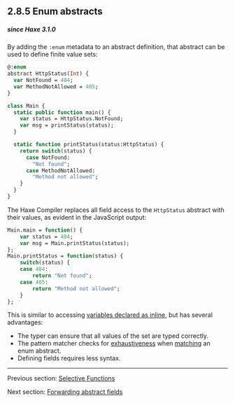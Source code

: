 ## 2.8.5 Enum abstracts

##### since Haxe 3.1.0

By adding the `:enum` metadata to an abstract definition, that abstract can be used to define finite value sets:

```haxe
@:enum
abstract HttpStatus(Int) {
  var NotFound = 404;
  var MethodNotAllowed = 405;
}

class Main {
  static public function main() {
    var status = HttpStatus.NotFound;
    var msg = printStatus(status);
  }

  static function printStatus(status:HttpStatus) {
    return switch(status) {
      case NotFound:
        "Not found";
      case MethodNotAllowed:
        "Method not allowed";
    }
  }
}
```

The Haxe Compiler replaces all field access to the `HttpStatus` abstract with their values, as evident in the JavaScript output:

```haxe
Main.main = function() {
	var status = 404;
	var msg = Main.printStatus(status);
};
Main.printStatus = function(status) {
	switch(status) {
	case 404:
		return "Not found";
	case 405:
		return "Method not allowed";
	}
};
```

This is similar to accessing [variables declared as inline](class-field-inline.md), but has several advantages:

* The typer can ensure that all values of the set are typed correctly.
* The pattern matcher checks for [exhaustiveness](lf-pattern-matching-exhaustiveness.md) when [matching](lf-pattern-matching.md) an enum abstract.
* Defining fields requires less syntax.

---

Previous section: [Selective Functions](types-abstract-selective-functions.md)

Next section: [Forwarding abstract fields](types-abstract-forward.md)